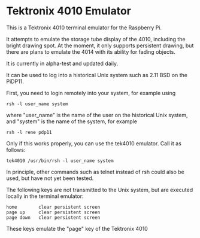 # Tektronix 4010 Emulator

This is a Tektronix 4010 terminal emulator for the Raspberry Pi.

It attempts to emulate the storage tube display of the 4010, including the bright drawing spot.
At the moment, it only supports persistent drawing, but there are plans to emulate the 4014 with
its ability for fading objects.

It is currently in alpha-test and updated daily.

It can be used to log into a historical Unix system such as 2.11 BSD on the PiDP11.

First, you need to login remotely into your system, for example using

	rsh -l user_name system

where "user_name" is the name of the user on the historical Unix system, and "system" is the name
of the system, for example

	rsh -l rene pdp11

Only if this works properly, you can use the tek4010 emulator. Call it as follows:

	tek4010 /usr/bin/rsh -l user_name system

In principle, other commands such as telnet instead of rsh could also be used, but have not
yet been tested.

The following keys are not transmitted to the Unix system, but are executed locally
in the terminal emulator:

	home		clear persistent screen
	page up		clear persistent screen
	page down	clear persistent screen

These keys emulate the "page" key of the Tektronix 4010


